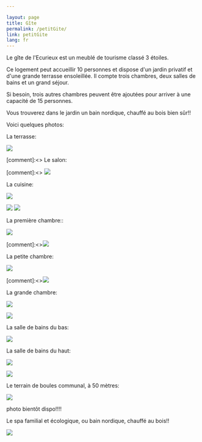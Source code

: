 ```yaml
---

layout: page
title: Gîte
permalink: /petitGite/
link: petitGite
lang: fr
---
```

Le gîte de l'Ecurieux est un meublé de tourisme classé 3 étoiles.

Ce logement peut accueillir 10 personnes et dispose d'un jardin privatif et  d'une grande terrasse ensoleillée. Il compte trois chambres, deux salles de bains et un grand séjour.

Si besoin, trois autres chambres peuvent être ajoutées pour arriver à une capacité de 15 personnes.

Vous trouverez dans le jardin un bain nordique, chauffé au bois bien sûr!!

Voici quelques photos:

La terrasse:

![](/images/petitGite/20160915_terrasse.jpg )

[comment]:<> Le salon:

[comment]:<> ![](/images/petitGite/20160816_salon.jpg )

La cuisine:

![](/images/petitGite/20160915_cuisine.jpg )

![](/images/petitGite/20160915_cuisine2.jpg )
![](/images/petitGite/20160915_cuisine3.jpg )

La première chambre::

![](/images/petitGite/premiereChambre.jpg )

[comment]:<>![](/images/petitGite/premiereChambre2.jpg )

La petite chambre:

![](/images/petitGite/petiteChambre.jpg )

[comment]:<>![](/images/petitGite/petiteChambre2.jpg )

La grande chambre:

![](/images/petitGite/20160816_chambre3.jpg )

![](/images/petitGite/20160816_chambre3-2.jpg )

La salle de bains du bas:

![](/images/petitGite/20160915_douche.jpg )

La salle de bains du haut:

![](/images/petitGite/20160915_sdb-haut.jpg )

![](/images/petitGite/20160915_baignoire.jpg )

Le terrain de boules communal, à 50 mètres:

![](/images/petitGite/.jpg )

photo bientôt dispo!!!!


Le spa familial et écologique, ou bain nordique, chauffé au bois!!

![](/images/petitGite/spa.jpg )

